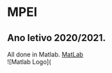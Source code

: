 # MPEI
Ano letivo 2020/2021.
----
All done in Matlab.
[MatLab](https://www.mathworks.com)  
![Matlab Logo](
